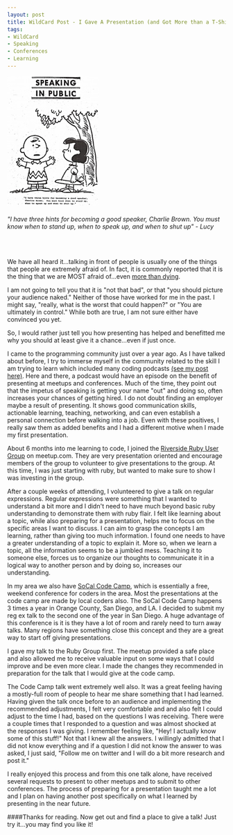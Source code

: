 ```yaml
---
layout: post
title: WildCard Post - I Gave A Presentation (and Got More than a T-Shirt)
tags:
- WildCard
- Speaking
- Conferences
- Learning
---
```



![Charlie Brown three hints for speaking](assets/images/speaking-in-public-charlie-brown.jpg)
  <br>

<h6 class="text-center">"I have three hints for becoming a good speaker, Charlie Brown. You must know when to stand up, when to speak up, and when to shut up" - Lucy</h6>
<br>

We have all heard it...talking in front of people is usually one of the things that people are extremely afraid of. In fact, it is commonly reported that it is the thing that we are MOST afraid of...even [more than dying](https://www.psychologytoday.com/blog/the-real-story-risk/201211/the-thing-we-fear-more-death).

I am not going to tell you that it is "not that bad", or that "you should picture your audience naked." Neither of those have worked for me in the past. I might say, "really, what is the worst that could happen?" or "You are ultimately in control." While both are true, I am not sure either have convinced you yet.

So, I would rather just tell you how presenting has helped and benefitted me why you should at least give it a chance...even if just once.

I came to the programming community just over a year ago. As I have talked about before, I try to immerse myself in the community related to the skill I am trying to learn which included many coding podcasts [(see my post here)](). Here and there, a podcast would have an episode on the benefit of presenting at meetups and conferences. Much of the time, they point out that the impetus of speaking is getting your name "out" and doing so, often increases your chances of getting hired. I do not doubt finding an employer maybe a result of presenting. It shows good communication skills, actionable learning, teaching, networking, and can even establish a personal connection before walking into a job. Even with these positives, I really saw them as added benefits and I had a different motive when I made my first presentation.

About 6 months into me learning to code, I joined the [Riverside Ruby User Group](http://www.meetup.com/Riverside-Ruby-User-Group/) on meetup.com.  They are very presentation oriented and encourage members of the group to volunteer to give presentations to the group. At this time, I was just starting with ruby, but wanted to make sure to show I was investing in the group.

After a couple weeks of attending, I volunteered to give a talk on regular expressions. Regular expressions were something that I wanted to understand a bit more and I didn't need to have much beyond basic ruby understanding to demonstrate them with ruby flair. I felt like learning about a topic, while also preparing for a presentation, helps me to focus on the specific areas I want to discuss. I can aim to grasp the concepts I am learning, rather than giving too much information. I found one needs to have a greater understanding of a topic to explain it. More so, when we learn a topic, all the information seems to be a jumbled mess. Teaching it to someone else, forces us to organize our thoughts to communicate it in a logical way to another person and by doing so, increases our understanding.

In my area we also have [SoCal Code Camp](http://socalcodecamp.net/), which is essentially a free, weekend conference for coders in the area. Most the presentations at the code camp are made by local coders also. The SoCal Code Camp happens 3 times a year in Orange County, San Diego, and LA. I decided to submit my reg ex talk to the second one of the year in San Diego. A huge advantage of this conference is it is they have a lot of room and rarely need to turn away talks. Many regions have something close this concept and they are a great way to start off giving presentations.

I gave my talk to the Ruby Group first. The meetup provided a safe place and also allowed me to receive valuable input on some ways that I could improve and be even more clear. I made the changes they recommended in preparation for the talk that I would give at the code camp.

The Code Camp talk went extremely well also. It was a great feeling having a mostly-full room of people to hear me share something that I had learned. Having given the talk once before to an audience and implementing the recommended adjustments, I felt very comfortable and and also felt I could adjust to the time I had, based on the questions I was receiving. There were a couple times that I responded to a question and was almost shocked at the responses I was giving. I remember feeling like, "Hey! I actually know some of this stuff!" Not that I knew all the answers. I willingly admitted that I did not know everything and if a question I did not know the answer to was asked, I just said, "Follow me on twitter and I will do a bit more research and post it."

I really enjoyed this process and from this one talk alone, have received several requests to present to other meetups and to submit to other conferences. The process of preparing for a presentation taught me a lot and I plan on having another post specifically on what I learned by presenting in the near future.

####Thanks for reading. Now get out and find a place to give a talk! Just try it...you may find you like it!
